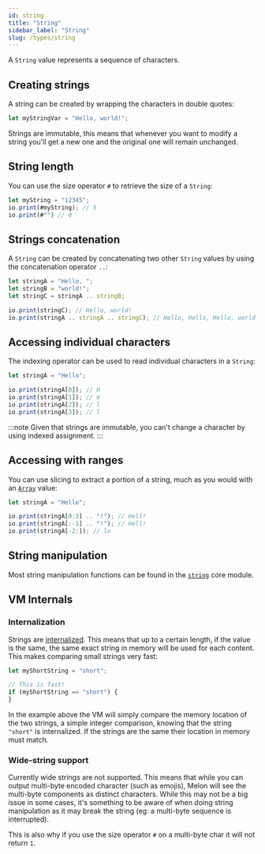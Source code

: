 ```yaml
---
id: string
title: "String"
sidebar_label: "String"
slug: /types/string
---
```


A `String` value represents a sequence of characters.

## Creating strings

A string can be created by wrapping the characters in double quotes:

```js
let myStringVar = "Hello, world!";
```

Strings are immutable, this means that whenever you want to modify a string you'll get a new one and the original one will remain unchanged.

## String length

You can use the size operator `#` to retrieve the size of a `String`:

```js
let myString = "12345";
io.print(#myString); // 5
io.print(#"") // 0
```

## Strings concatenation

A `String` can be created by concatenating two other `String` values by using the concatenation operator `..`:

```js
let stringA = "Hello, ";
let stringB = "world!";
let stringC = stringA .. stringB;

io.print(stringC); // Hello, world!
io.print(stringA .. stringA .. stringC); // Hello, Hello, Hello, world!
```

## Accessing individual characters

The indexing operator can be used to read individual characters in a `String`:

```js
let stringA = "Hello";

io.print(stringA[0]); // H
io.print(stringA[1]); // e
io.print(stringA[2]); // l
io.print(stringA[3]); // l
```

:::note
Given that strings are immutable, you can't change a character by using indexed assignment.
:::

##  Accessing with ranges

You can use slicing to extract a portion of a string, 
much as you would with an [`Array`](array.md) value:

```js
let stringA = "Hello";

io.print(stringA[0:3] .. "!"); // Hell!
io.print(stringA[:-1] .. "!"); // Hell!
io.print(stringA[-2:]); // lo
```

## String manipulation

Most string manipulation functions can be found in the [`string`](string_module.md) core module.

## VM Internals

### Internalization

Strings are [internalized](https://en.wikipedia.org/wiki/String_interning). This means that up to a certain length, if the value is the same, the same exact string in memory will be used for each content. This makes comparing small strings very fast:

```js
let myShortString = "short";

// This is fast!
if (myShortString == "short") {
}
```

In the example above the VM will simply compare the memory location of the two strings, a simple integer comparison, knowing that the string `"short"` is internalized. If the strings are the same their location in memory must match.

### Wide-string support

Currently wide strings are not supported. This means that while you can output multi-byte encoded character (such as emojis), Melon will see the multi-byte components as distinct characters.
While this may not be a big issue in some cases, it's something to be aware of when doing string manipulation as it may break the string (eg: a multi-byte sequence is interrupted).

This is also why if you use the size operator `#` on a multi-byte char it will not return `1`.